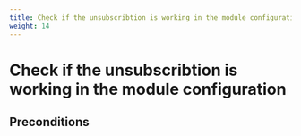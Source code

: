```yaml
---
title: Check if the unsubscribtion is working in the module configuration
weight: 14
---
```


# Check if the unsubscribtion is working in the module configuration

## Preconditions


